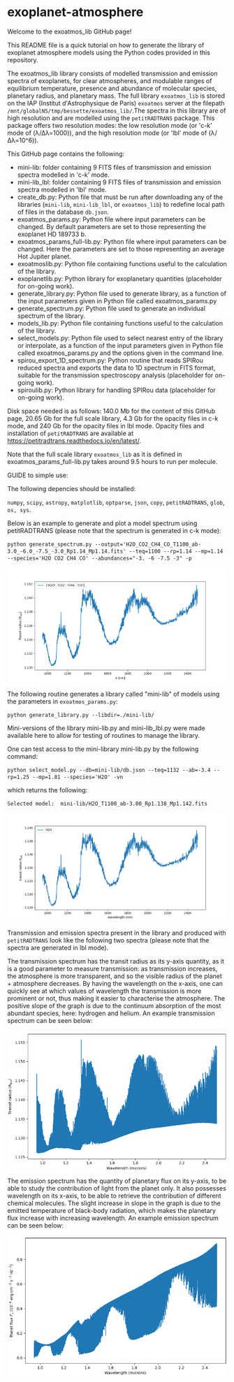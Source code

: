 # exoplanet-atmosphere

Welcome to the exoatmos_lib GitHub page! 

This README file is a quick tutorial on how to generate the library of exoplanet atmosphere models using the Python codes provided in this repository. 

The exoatmos_lib library consists of modelled transmission and emission spectra of exoplanets, for clear atmospheres, and modulable ranges of equilibrium temperature, presence and abundance of molecular species, planetary radius, and planetary mass. The full library `exoatmos_lib` is stored on the IAP (Institut d'Astrophysique de Paris) `exoatmos` server at the filepath `/mnt/globalNS/tmp/bessette/exoatmos_lib/`.The spectra in this library are of high resolution and are modelled using the `petitRADTRANS` package. This package offers two resolution modes: the low resolution mode (or 'c-k' mode of (λ/Δλ=1000)), and the high resolution mode (or 'lbl' mode of (λ/Δλ=10^6)). 

This GitHub page contains the following: 

- mini-lib: folder containing 9 FITS files of transmission and emission spectra modelled in 'c-k' mode.
- mini-lib_lbl: folder containing 9 FITS files of transmission and emission spectra modelled in 'lbl' mode.
- create_db.py: Python file that must be run after downloading any of the libraries (`mini-lib`, `mini-lib_lbl`, or `exoatmos_lib`) to redefine local path of files in the database `db.json`. 
- exoatmos_params.py: Python file where input parameters can be changed. By default parameters are set to those representing the exoplanet HD 189733 b. 
- exoatmos_params_full-lib.py: Python file where input parameters can be changed. Here the parameters are set to those representing an average Hot Jupiter planet. 
- exoatmoslib.py: Python file containing functions useful to the calculation of the library. 
- exoplanetlib.py: Python library for exoplanetary quantities (placeholder for on-going work).
- generate_library.py: Python file used to generate library, as a function of the input parameters given in Python file called exoatmos_params.py
- generate_spectrum.py: Python file used to generate an individual spectrum of the library. 
- models_lib.py: Python file containing functions useful to the calculation of the library. 
- select_models.py: Python file used to select nearest entry of the library or interpolate, as a function of the input parameters given in Python file called exoatmos_params.py and the options given in the command line. 
- spirou_export_1D_spectrum.py: Python routine that reads SPIRou reduced spectra and exports the data to 1D spectrum in FITS format, suitable for the transmission spectroscopy analysis (placeholder for on-going work).
- spiroulib.py: Python library for handling SPIRou data (placeholder for on-going work).

Disk space needed is as follows: 140.0 Mb for the content of this GitHub page, 20.65 Gb for the full scale library, 4.3 Gb for the opacity files in c-k mode, and 240 Gb for the opacity files in lbl mode. Opacity files and installation of `petitRADTRANS` are available at https://petitradtrans.readthedocs.io/en/latest/. 

Note that the full scale library `exoatmos_lib` as it is defined in exoatmos_params_full-lib.py takes around 9.5 hours to run per molecule. 

GUIDE to simple use:

The following depencies should be installed:

`numpy`, `scipy`, `astropy`, `matplotlib`, `optparse`, `json`, `copy`, `petitRADTRANS`, `glob`, `os, sys`.

Below is an example to generate and plot a model spectrum using petitRADTRANS (please note that the spectrum is generated in c-k mode):

```
python generate_spectrum.py --output='H2O_CO2_CH4_CO_T1100_ab-3.0_-6.0_-7.5_-3.0_Rp1.14_Mp1.14.fits' --teq=1100 --rp=1.14 --mp=1.14 --species='H2O CO2 CH4 CO' --abundances="-3. -6 -7.5 -3" -p
```
![Alt text](Figures/generate_spectrum_example.png?raw=true "Title")

The following routine generates a library called "mini-lib" of models using the parameters in `exoatmos_params.py`:

```
python generate_library.py --libdir=./mini-lib/
```

Mini-versions of the library mini-lib.py and mini-lib_lbl.py were made available here to allow for testing of routines to manage the library. 

One can test access to the mini-library mini-lib.py by the following command:

```
python select_model.py --db=mini-lib/db.json --teq=1132 --ab=-3.4 --rp=1.25 --mp=1.81 --species='H2O' -vn
```

which returns the following:

```
Selected model:  mini-lib/H2O_T1100_ab-3.00_Rp1.138_Mp1.142.fits
```

![Alt text](Figures/select_model_H2O.png?raw=true "Title")

Transmission and emission spectra present in the library and produced with `petitRADTRANS` look like the following two spectra (please note that the spectra are generated in lbl mode). 

The transmission spectrum has the transit radius as its y-axis quantity, as it is a good parameter to measure transmission: as transmission increases, the atmosphere is more transparent, and so the visible radius of the planet + atmosphere decreases. By having the wavelength on the x-axis, one can quickly see at which values of wavelength the transmission is more prominent or not, thus making it easier to characterise the atmosphere. The positive slope of the graph is due to the continuum absorption of the most abundant species, here: hydrogen and helium. An example transmission spectrum can be seen below: 

![Alt text](Figures/Transmission_lbl.png?raw=true "Title")

The emission spectrum has the quantity of planetary flux on its y-axis, to be able to study the contribution of light from the planet only. It also possesses wavelength on its x-axis, to be able to retrieve the contribution of different chemical molecules. The slight increase in slope in the graph is due to the emitted temperature of black-body radiation, which makes the planetary flux increase with increasing wavelength. An example emission spectrum can be seen below:

![Alt text](Figures/Emission_lbl.png?raw=true "Title")

